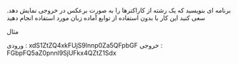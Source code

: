 برنامه ای بنویسید که یک رشته از کاراکترها را به صورت برعکس در خروجی نمایش دهد. سعی کنید این کار با بدون استفاده از توابع آماده زبان مورد استفاده انجام دهید

مثال

ورودی : xdS1ZtZQ4xkFUjS9lnnp0Za5QFpbGF
خروجی : FGbpFQ5aZ0pnnl9SjUFkx4QZtZ1Sdx